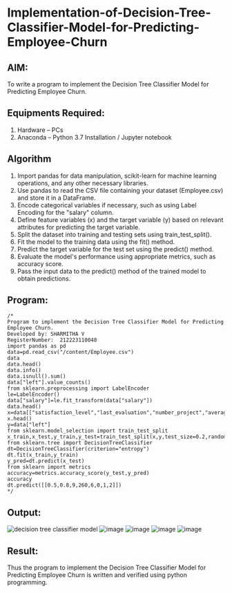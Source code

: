 # Implementation-of-Decision-Tree-Classifier-Model-for-Predicting-Employee-Churn

## AIM:
To write a program to implement the Decision Tree Classifier Model for Predicting Employee Churn.

## Equipments Required:
1. Hardware – PCs
2. Anaconda – Python 3.7 Installation / Jupyter notebook

## Algorithm
1. Import pandas for data manipulation, scikit-learn for machine learning operations, and any other necessary libraries.
2. Use pandas to read the CSV file containing your dataset (Employee.csv) and store it in a DataFrame.
3. Encode categorical variables if necessary, such as using Label Encoding for the "salary" column.
4. Define feature variables (x) and the target variable (y) based on relevant attributes for predicting the target variable.
5. Split the dataset into training and testing sets using train_test_split().
6. Fit the model to the training data using the fit() method.
7. Predict the target variable for the test set using the predict() method.
8. Evaluate the model's performance using appropriate metrics, such as accuracy score.
9. Pass the input data to the predict() method of the trained model to obtain predictions.

## Program:
```
/*
Program to implement the Decision Tree Classifier Model for Predicting Employee Churn.
Developed by: SHARMITHA V
RegisterNumber:  212223110048
import pandas as pd
data=pd.read_csv("/content/Employee.csv")
data
data.head()
data.info()
data.isnull().sum()
data["left"].value_counts()
from sklearn.preprocessing import LabelEncoder
le=LabelEncoder()
data["salary"]=le.fit_transform(data["salary"])
data.head()
x=data[["satisfaction_level","last_evaluation","number_project","average_montly_hours","time_spend_company","Work_accident","promotion_last_5years","salary"]]
x.head()
y=data["left"]
from sklearn.model_selection import train_test_split
x_train,x_test,y_train,y_test=train_test_split(x,y,test_size=0.2,random_state=100)
from sklearn.tree import DecisionTreeClassifier
dt=DecisionTreeClassifier(criterion="entropy")
dt.fit(x_train,y_train)
y_pred=dt.predict(x_test)
from sklearn import metrics
accuracy=metrics.accuracy_score(y_test,y_pred)
accuracy
dt.predict([[0.5,0.8,9,260,6,0,1,2]])
*/
```

## Output:
![decision tree classifier model](sam.png)
![image](https://github.com/sharmitha3/Implementation-of-Decision-Tree-Classifier-Model-for-Predicting-Employee-Churn/assets/145974496/1a04501e-0dc7-48c8-a039-813c6fa3d57f)
![image](https://github.com/sharmitha3/Implementation-of-Decision-Tree-Classifier-Model-for-Predicting-Employee-Churn/assets/145974496/051bd4df-f227-498f-abde-5ed15c53c42b)
![image](https://github.com/sharmitha3/Implementation-of-Decision-Tree-Classifier-Model-for-Predicting-Employee-Churn/assets/145974496/e3502c22-e584-4280-8cb5-86a92d4ce147)
![image](https://github.com/sharmitha3/Implementation-of-Decision-Tree-Classifier-Model-for-Predicting-Employee-Churn/assets/145974496/a0134c78-dc93-4a3e-9597-e40a808eac00)


## Result:
Thus the program to implement the  Decision Tree Classifier Model for Predicting Employee Churn is written and verified using python programming.
